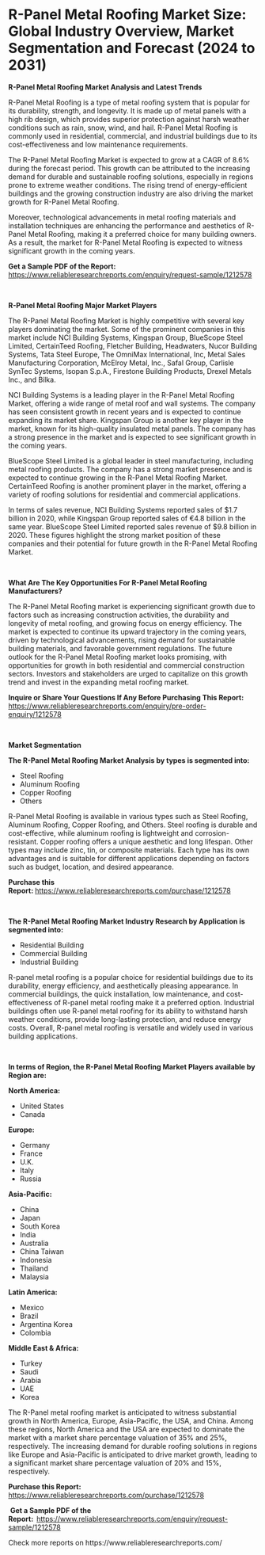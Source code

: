 <p><h1>R-Panel Metal Roofing Market Size: Global Industry Overview, Market Segmentation and Forecast (2024 to 2031)</h1></p><p><strong>R-Panel Metal Roofing Market Analysis and Latest Trends</strong></p>
<p><p>R-Panel Metal Roofing is a type of metal roofing system that is popular for its durability, strength, and longevity. It is made up of metal panels with a high rib design, which provides superior protection against harsh weather conditions such as rain, snow, wind, and hail. R-Panel Metal Roofing is commonly used in residential, commercial, and industrial buildings due to its cost-effectiveness and low maintenance requirements.</p><p>The R-Panel Metal Roofing Market is expected to grow at a CAGR of 8.6% during the forecast period. This growth can be attributed to the increasing demand for durable and sustainable roofing solutions, especially in regions prone to extreme weather conditions. The rising trend of energy-efficient buildings and the growing construction industry are also driving the market growth for R-Panel Metal Roofing.</p><p>Moreover, technological advancements in metal roofing materials and installation techniques are enhancing the performance and aesthetics of R-Panel Metal Roofing, making it a preferred choice for many building owners. As a result, the market for R-Panel Metal Roofing is expected to witness significant growth in the coming years.</p></p>
<p><strong>Get a Sample PDF of the Report:&nbsp;</strong> <a href="https://www.reliableresearchreports.com/enquiry/request-sample/1212578">https://www.reliableresearchreports.com/enquiry/request-sample/1212578</a></p>
<p>&nbsp;</p>
<p><strong>R-Panel Metal Roofing Major Market Players</strong></p>
<p><p>The R-Panel Metal Roofing Market is highly competitive with several key players dominating the market. Some of the prominent companies in this market include NCI Building Systems, Kingspan Group, BlueScope Steel Limited, CertainTeed Roofing, Fletcher Building, Headwaters, Nucor Building Systems, Tata Steel Europe, The OmniMax International, Inc, Metal Sales Manufacturing Corporation, McElroy Metal, Inc., Safal Group, Carlisle SynTec Systems, Isopan S.p.A., Firestone Building Products, Drexel Metals Inc., and Bilka.</p><p>NCI Building Systems is a leading player in the R-Panel Metal Roofing Market, offering a wide range of metal roof and wall systems. The company has seen consistent growth in recent years and is expected to continue expanding its market share. Kingspan Group is another key player in the market, known for its high-quality insulated metal panels. The company has a strong presence in the market and is expected to see significant growth in the coming years.</p><p>BlueScope Steel Limited is a global leader in steel manufacturing, including metal roofing products. The company has a strong market presence and is expected to continue growing in the R-Panel Metal Roofing Market. CertainTeed Roofing is another prominent player in the market, offering a variety of roofing solutions for residential and commercial applications.</p><p>In terms of sales revenue, NCI Building Systems reported sales of $1.7 billion in 2020, while Kingspan Group reported sales of €4.8 billion in the same year. BlueScope Steel Limited reported sales revenue of $9.8 billion in 2020. These figures highlight the strong market position of these companies and their potential for future growth in the R-Panel Metal Roofing Market.</p></p>
<p>&nbsp;</p>
<p><strong>What Are The Key Opportunities For R-Panel Metal Roofing Manufacturers?</strong></p>
<p><p>The R-Panel Metal Roofing market is experiencing significant growth due to factors such as increasing construction activities, the durability and longevity of metal roofing, and growing focus on energy efficiency. The market is expected to continue its upward trajectory in the coming years, driven by technological advancements, rising demand for sustainable building materials, and favorable government regulations. The future outlook for the R-Panel Metal Roofing market looks promising, with opportunities for growth in both residential and commercial construction sectors. Investors and stakeholders are urged to capitalize on this growth trend and invest in the expanding metal roofing market.</p></p>
<p><strong>Inquire or Share Your Questions If Any Before Purchasing This Report:</strong> <a href="https://www.reliableresearchreports.com/enquiry/pre-order-enquiry/1212578">https://www.reliableresearchreports.com/enquiry/pre-order-enquiry/1212578</a></p>
<p>&nbsp;</p>
<p><strong>Market Segmentation</strong></p>
<p><strong>The R-Panel Metal Roofing Market Analysis by types is segmented into:</strong></p>
<p><ul><li>Steel Roofing</li><li>Aluminum Roofing</li><li>Copper Roofing</li><li>Others</li></ul></p>
<p><p>R-Panel Metal Roofing is available in various types such as Steel Roofing, Aluminum Roofing, Copper Roofing, and Others. Steel roofing is durable and cost-effective, while aluminum roofing is lightweight and corrosion-resistant. Copper roofing offers a unique aesthetic and long lifespan. Other types may include zinc, tin, or composite materials. Each type has its own advantages and is suitable for different applications depending on factors such as budget, location, and desired appearance.</p></p>
<p><strong>Purchase this Report:&nbsp;</strong><a href="https://www.reliableresearchreports.com/purchase/1212578">https://www.reliableresearchreports.com/purchase/1212578</a></p>
<p>&nbsp;</p>
<p><strong>The R-Panel Metal Roofing Market Industry Research by Application is segmented into:</strong></p>
<p><ul><li>Residential Building</li><li>Commercial Building</li><li>Industrial Building</li></ul></p>
<p><p>R-panel metal roofing is a popular choice for residential buildings due to its durability, energy efficiency, and aesthetically pleasing appearance. In commercial buildings, the quick installation, low maintenance, and cost-effectiveness of R-panel metal roofing make it a preferred option. Industrial buildings often use R-panel metal roofing for its ability to withstand harsh weather conditions, provide long-lasting protection, and reduce energy costs. Overall, R-panel metal roofing is versatile and widely used in various building applications.</p></p>
<p>&nbsp;</p>
<p><strong>In terms of Region, the R-Panel Metal Roofing Market Players available by Region are:</strong></p>
<p>
    <p> <strong> North America: </strong>
        <ul>
            <li>United States</li>
            <li>Canada</li>
        </ul>
        </p> 
    <p> <strong> Europe: </strong>
        <ul>
            <li>Germany</li>
            <li>France</li>
            <li>U.K.</li>
            <li>Italy</li>
            <li>Russia</li>
        </ul>
        </p> 
    <p> <strong> Asia-Pacific: </strong>
        <ul>
            <li>China</li>
            <li>Japan</li>
            <li>South Korea</li>
            <li>India</li>
            <li>Australia</li>
            <li>China Taiwan</li>
            <li>Indonesia</li>
            <li>Thailand</li>
            <li>Malaysia</li>
        </ul>
        </p> 
    <p> <strong> Latin America: </strong>
        <ul>
            <li>Mexico</li>
            <li>Brazil</li>
            <li>Argentina Korea</li>
            <li>Colombia</li>
        </ul>
        </p> 
    <p> <strong> Middle East & Africa: </strong>
        <ul>
            <li>Turkey</li>
            <li>Saudi</li>
            <li>Arabia</li>
            <li>UAE</li>
            <li>Korea</li>
        </ul>
    </p>
    </p>
<p><p>The R-Panel metal roofing market is anticipated to witness substantial growth in North America, Europe, Asia-Pacific, the USA, and China. Among these regions, North America and the USA are expected to dominate the market with a market share percentage valuation of 35% and 25%, respectively. The increasing demand for durable roofing solutions in regions like Europe and Asia-Pacific is anticipated to drive market growth, leading to a significant market share percentage valuation of 20% and 15%, respectively.</p></p>
<p><strong>Purchase this Report: </strong><a href="https://www.reliableresearchreports.com/purchase/1212578">https://www.reliableresearchreports.com/purchase/1212578</a></p>
<p>&nbsp;<strong>Get a Sample PDF of the Report:&nbsp;&nbsp;</strong><a href="https://www.reliableresearchreports.com/enquiry/request-sample/1212578">https://www.reliableresearchreports.com/enquiry/request-sample/1212578</a></p>
<p><strong></strong></p>
<p>Check more reports on https://www.reliableresearchreports.com/</p>